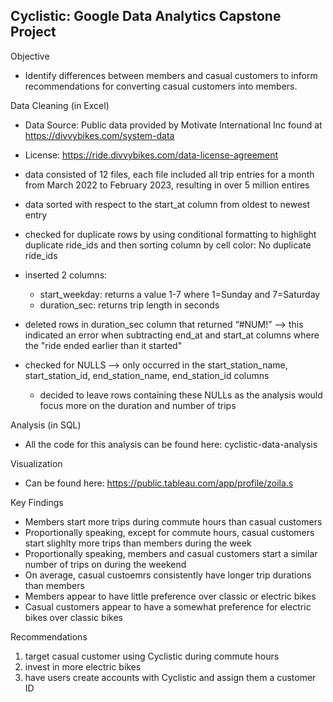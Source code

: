 Cyclistic: Google Data Analytics Capstone Project 
-

Objective
- Identify differences between members and casual customers to inform recommendations for converting casual customers into members.

Data Cleaning (in Excel)
- Data Source: Public data provided by Motivate International Inc found at https://divvybikes.com/system-data
- License: https://ride.divvybikes.com/data-license-agreement

- data consisted of 12 files, each file included all trip entries for a month from March 2022 to February 2023, resulting in over 5 million entires
- data sorted with respect to the start_at column from oldest to newest entry
- checked for duplicate rows by using conditional formatting to highlight duplicate ride_ids and then sorting column by cell color: No duplicate ride_ids
- inserted 2 columns:
   - start_weekday: returns a value 1-7 where 1=Sunday and 7=Saturday
   - duration_sec: returns trip length in seconds
- deleted rows in duration_sec column that returned “#NUM!” --> this indicated an error when subtracting end_at and start_at columns where the "ride ended earlier than it started"
- checked for NULLS --> only occurred in the start_station_name, start_station_id, end_station_name, end_station_id columns
   - decided to leave rows containing these NULLs as the analysis would focus more on the duration and number of trips

Analysis (in SQL)
- All the code for this analysis can be found here: cyclistic-data-analysis

Visualization
- Can be found here: https://public.tableau.com/app/profile/zoila.s

Key Findings
- Members start more trips during commute hours than casual customers
- Proportionally speaking, except for commute hours, casual customers start slighlty more trips than members during the week
- Proportionally speaking, members and casual customers start a similar number of trips on during the weekend
- On average, casual custoemrs consistently have longer trip durations than members
- Members appear to have little preference over classic or electric bikes
- Casual customers appear to have a somewhat preference for electric bikes over classic bikes

Recommendations
1. target casual customer using Cyclistic during commute hours
2. invest in more electric bikes
3. have users create accounts with Cyclistic and assign them a customer ID
